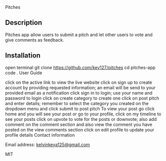 Pitches
## Description
Pitches app allow users to submit a pitch and let other users to vote and give comments as feedback.

## Installation
open terminal
git clone https://github.com/kev127/pitches
cd pitches-app
code .
User Guide

click on the active link to view the live website
click on sign up to create account by providing requested information; an email will be send to your provided email as a notification
click sign in to login; use your name and password to login
click on create category to create one
click on post pitch and enter details; remember to select the category you created on the dropdown menu and click submit to post pitch
To view your post go click home and you will see your post or go to your profile, click on my timeline to see your posts
click on upvote to vote for the posts or downvote; also add comment on the comment section and also view the comment you have posted on the view comments section
click on edit profile to update your profile details
Contact information

Email address: kelvinkeya125@gmail.com

MIT